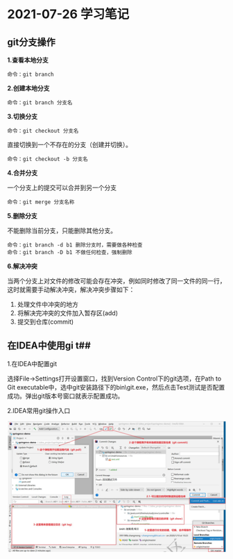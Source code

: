 # 2021-07-26 学习笔记 #
## git分支操作 ##

**1.查看本地分支**

    命令：git branch

**2.创建本地分支**

    命令：git branch 分支名

**3.切换分支**

    命令：git checkout 分支名

直接切换到一个不存在的分支（创建并切换）。

    命令：git checkout -b 分支名

**4.合并分支**

一个分支上的提交可以合并到另一个分支

    命令：git merge 分支名称

**5.删除分支**

不能删除当前分支，只能删除其他分支。

    命令：git branch -d b1 删除分支时，需要做各种检查
    命令：git branch -D b1 不做任何检查，强制删除

**6.解决冲突**

当两个分支上对文件的修改可能会存在冲突，例如同时修改了同一文件的同一行，这时就需要手动解决冲突，解决冲突步骤如下：

1. 处理文件中冲突的地方
2. 将解决完冲突的文件加入暂存区(add)
3. 提交到仓库(commit)

## 在IDEA中使用gi t##

1.在IDEA中配置git

选择File→Settings打开设置窗口，找到Version Control下的git选项，在Path to Git executable中，选中git安装路径下的bin\git.exe，然后点击Test测试是否配置成功。弹出git版本号窗口就表示配置成功。

2.IDEA常用git操作入口

![](2021_07_26IDEA%E4%B8%ADgit%E6%93%8D%E4%BD%9C%E5%85%A5%E5%8F%A3.jpg)

